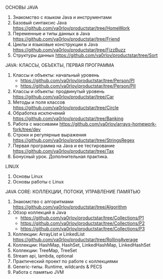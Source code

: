 ОСНОВЫ JAVA 
1) Знакомство с языком Java и инструментами
2) Базовый синтаксис Java https://github.com/va0rlov/productstar/tree/HomeWork
3) Переменные и типы данных в Java https://github.com/va0rlov/productstar/tree/Friend
4) Циклы и языковые конструкции в Java https://github.com/va0rlov/productstar/tree/FizzBuzz
5) Структуры данных https://github.com/va0rlov/productstar/tree/Sort

JAVA: КЛАССЫ, ОБЪЕКТЫ, ПЕРВАЯ ПРОГРАММА
1) Классы и объекты: начальный уровень
   * https://github.com/va0rlov/productstar/tree/Person/PI
   * https://github.com/va0rlov/productstar/tree/Person/PII
3) Классы и объекты: продвинутый уровень https://github.com/va0rlov/productstar/tree/Car
4) Методы и поля классов https://github.com/va0rlov/productstar/tree/Circle
5) Обработка исключений https://github.com/va0rlov/productstar/tree/Banking
6) Работа с массивами https://github.com/va0rlov/arrays-homework-fork/tree/dev
7) Строки и регулярные выражения https://github.com/va0rlov/productstar/tree/StringsRegex
8) Первая программа на Java и ее тестирование https://github.com/va0rlov/productstar/tree/Tax
9) Бонусный урок. Дополнительная практика.

LINUX
1) Основы Linux
2) Основы работы с Linux

JAVA CORE: КОЛЛЕКЦИИ, ПОТОКИ, УПРАВЛЕНИЕ ПАМЯТЬЮ
1) Знакомство с алгоритмами https://github.com/va0rlov/productstar/tree/Algorithm
2) Обзор коллекций в Java
   * https://github.com/va0rlov/productstar/tree/Collections/P1
   * https://github.com/va0rlov/productstar/tree/Collections/P2
   * https://github.com/va0rlov/productstar/tree/Collections/P3
4) Коллекции: ArrayList и LinkedList https://github.com/va0rlov/productstar/tree/RollingAverage
5) Коллекции: HashMap, HashSet, LinkedHashMap, LinkedHashSet
6) Коллекции: TreeMap, TreeSet
7) Stream api, lambda, optional
8) Практический проект по работе с коллекциями
9) Generic-типы. Runtime, wildcards & PECS
10) Работа с памятью JVM
